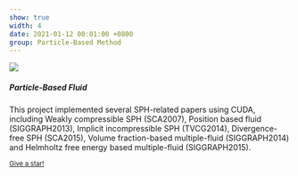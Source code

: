```yaml
---
show: true
width: 4
date: 2021-01-12 00:01:00 +0800
group: Particle-Based Method
---
```

<div>
  <img data-src="/assets/img/sph_cuda/yang15_miscible.gif" class="lazy w-100 rounded-top" src="{{ '/assets/img/empty_300x200.png' | relative_url }}">
  <div class="card-body">
    <h5 class="card-title">Particle-Based Fluid</h5>
    <p class="card-text">
    This project implemented several SPH-related papers using CUDA, including Weakly compressible SPH (SCA2007), Position based fluid (SIGGRAPH2013), Implicit incompressible SPH (TVCG2014), Divergence-free SPH (SCA2015), Volume fraction-based multiple-fluid (SIGGRAPH2014) and Helmholtz free energy based multiple-fluid (SIGGRAPH2015).
    </p>
     <p class="card-text"><small><a href="https://raymondmcguire.github.io/Particle-Based-Fluid/" target="_blank">Give a star!</a></small></p>
  </div>
</div>
